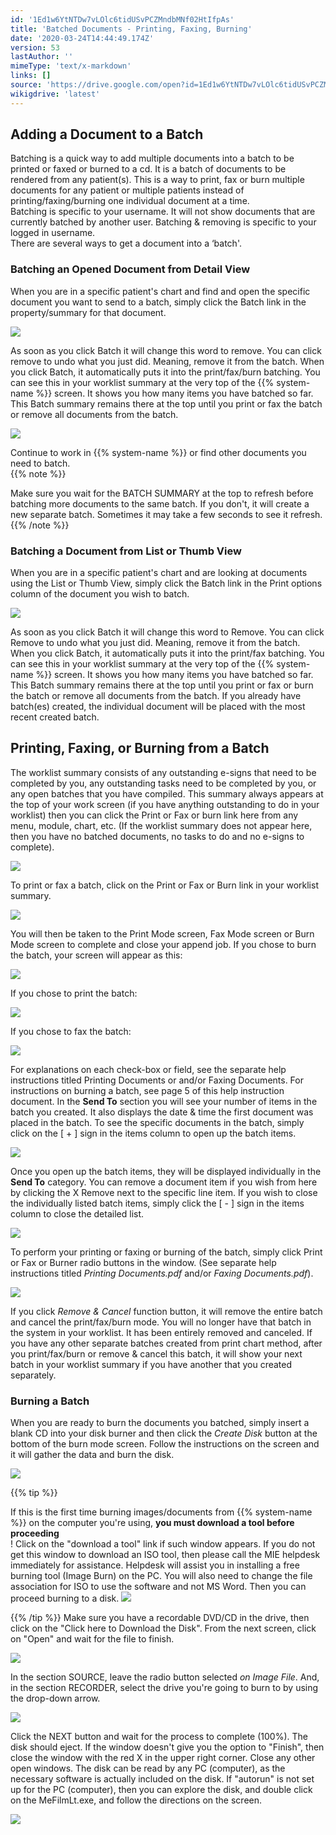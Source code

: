 ```yaml
---
id: '1Ed1w6YtNTDw7vLOlc6tidUSvPCZMndbMNf02HtIfpAs'
title: 'Batched Documents - Printing, Faxing, Burning'
date: '2020-03-24T14:44:49.174Z'
version: 53
lastAuthor: ''
mimeType: 'text/x-markdown'
links: []
source: 'https://drive.google.com/open?id=1Ed1w6YtNTDw7vLOlc6tidUSvPCZMndbMNf02HtIfpAs'
wikigdrive: 'latest'
---
```

## Adding a Document to a Batch

Batching is a quick way to add multiple documents into a batch to be printed or faxed or burned to a cd. It is a batch of documents to be rendered from any patient(s). This is a way to print, fax or burn multiple documents for any patient or multiple patients instead of printing/faxing/burning one individual document at a time.  
Batching is specific to your username. It will not show documents that are currently batched by another user. Batching & removing is specific to your logged in username.  
There are several ways to get a document into a ‘batch'.

### Batching an Opened Document from Detail View

When you are in a specific patient's chart and find and open the specific document you want to send to a batch, simply click the Batch link in the property/summary for that document.

![](../batched-documents-printing-faxing-burning.assets/2efc77330ce7ffed620ca4ed2410c721.png)

As soon as you click Batch it will change this word to remove. You can click remove to undo what you just did. Meaning, remove it from the batch. When you click Batch, it automatically puts it into the print/fax/burn batching. You can see this in your worklist summary at the very top of the {{% system-name %}} screen. It shows you how many items you have batched so far. This Batch summary remains there at the top until you print or fax the batch or remove all documents from the batch.

![](../batched-documents-printing-faxing-burning.assets/9407b1d3c6e03834b259a08e69ca0688.png)

Continue to work in {{% system-name %}} or find other documents you need to batch.  
{{% note %}}

Make sure you wait for the BATCH SUMMARY at the top to refresh before batching more documents to the same batch. If you don't, it will create a new separate batch. Sometimes it may take a few seconds to see it refresh.
{{% /note %}}

### Batching a Document from List or Thumb View

When you are in a specific patient's chart and are looking at documents using the List or Thumb View, simply click the Batch link in the Print options column of the document you wish to batch.

![](../batched-documents-printing-faxing-burning.assets/4fcccd652d6d25bcd7fadcf28b90bbb8.png)

As soon as you click Batch it will change this word to Remove. You can click Remove to undo what you just did. Meaning, remove it from the batch. When you click Batch, it automatically puts it into the print/fax batching. You can see this in your worklist summary at the very top of the {{% system-name %}} screen. It shows you how many items you have batched so far. This Batch summary remains there at the top until you print or fax or burn the batch or remove all documents from the batch. If you already have batch(es) created, the individual document will be placed with the most recent created batch.


## Printing, Faxing, or Burning from a Batch

The worklist summary consists of any outstanding e-signs that need to be completed by you, any outstanding tasks need to be completed by you, or any open batches that you have compiled. This summary always appears at the top of your work screen (if you have anything outstanding to do in your worklist) then you can click the Print or Fax or burn link here from any menu, module, chart, etc. (If the worklist summary does not appear here, then you have no batched documents, no tasks to do and no e-signs to complete).

![](../batched-documents-printing-faxing-burning.assets/0af054d5afd82569a4d4bc4987f7a29b.png)

To print or fax a batch, click on the Print or Fax or Burn link in your worklist summary.

![](../batched-documents-printing-faxing-burning.assets/431b62074d0811736a643d4e2cdd86cd.png)

You will then be taken to the Print Mode screen, Fax Mode screen or Burn Mode screen to complete and close your append job. If you chose to burn the batch, your screen will appear as this:

![](../batched-documents-printing-faxing-burning.assets/1aebe393f8efdd1af8fb6fea122cab3a.png)

If you chose to print the batch:

![](../batched-documents-printing-faxing-burning.assets/ad21016f90ae79c674cca6b759097449.png)

If you chose to fax the batch:

![](../batched-documents-printing-faxing-burning.assets/45ce579b2032efb34267ceba8f941447.png)

For explanations on each check-box or field, see the separate help instructions titled Printing Documents or and/or Faxing Documents. For instructions on burning a batch, see page 5 of this help instruction document.
In the **Send To** section you will see your number of items in the batch you created. It also displays the date & time the first document was placed in the batch.
To see the specific documents in the batch, simply click on the [ + ] sign in the items column to open up the batch items.

![](../batched-documents-printing-faxing-burning.assets/1ff585deaaf0964c68ac417a715ce532.png)

Once you open up the batch items, they will be displayed individually in the **Send To** category.
You can remove a document item if you wish from here by clicking the X Remove next to the specific line item.
If you wish to close the individually listed batch items, simply click the [ - ] sign in the items column to close the detailed list.

![](../batched-documents-printing-faxing-burning.assets/fcc24d7b187c5ee7a7e3ed73165f152a.png)

To perform your printing or faxing or burning of the batch, simply click Print or Fax or Burner radio buttons in the window.
(See separate help instructions titled *Printing Documents.pdf* and/or *Faxing Documents.pdf*).

![](../batched-documents-printing-faxing-burning.assets/ad21016f90ae79c674cca6b759097449.png)

If you click *Remove & Cancel* function button, it will remove the entire batch and cancel the print/fax/burn mode. You will no longer have that batch in the system in your worklist. It has been entirely removed and canceled.
If you have any other separate batches created from print chart method, after you print/fax/burn or remove & cancel this batch, it will show your next batch in your worklist summary if you have another that you created separately.

### Burning a Batch

When you are ready to burn the documents you batched, simply insert a blank CD into your disk burner and then click the *Create Disk* button at the bottom of the burn mode screen. Follow the instructions on the screen and it will gather the data and burn the disk.

![](../batched-documents-printing-faxing-burning.assets/1aebe393f8efdd1af8fb6fea122cab3a.png)

{{% tip %}}

If this is the first time burning images/documents from {{% system-name %}} on the computer you're using, **you must download a tool before proceeding**  
! Click on the "download a tool" link if such window appears. If you do not get this window to download an ISO tool, then please call the MIE helpdesk immediately for assistance. Helpdesk will assist you in installing a free burning tool (Image Burn) on the PC. You will also need to change the file association for ISO to use the software and not MS Word. Then you can proceed burning to a disk. ![](../batched-documents-printing-faxing-burning.assets/dc2899eba21fcb9a7985b2b9a5ad358e.png)

{{% /tip %}}
Make sure you have a recordable DVD/CD in the drive, then click on the "Click here to Download the Disk".
From the next screen, click on "Open" and wait for the file to finish.

![](../batched-documents-printing-faxing-burning.assets/ecb70e78174bb440fe19a9d2913d7826.png)

In the section SOURCE, leave the radio button selected *on Image File*.
And, in the section RECORDER, select the drive you're going to burn to by using the drop-down arrow.

![](../batched-documents-printing-faxing-burning.assets/0db6dd67553acff2277c5455c539d32a.png)

Click the NEXT button and wait for the process to complete (100%). The disk should eject.
If the window doesn't give you the option to "Finish", then close the window with the red X in the upper right corner.
Close any other open windows.
The disk can be read by any PC (computer), as the necessary software is actually included on the disk.
If "autorun" is not set up for the PC (computer), then you can explore the disk, and double click on the MeFilmLt.exe, and follow the directions on the screen.

![](../batched-documents-printing-faxing-burning.assets/1b56e174c72f826c6671bcc4c61d65a1.png)


